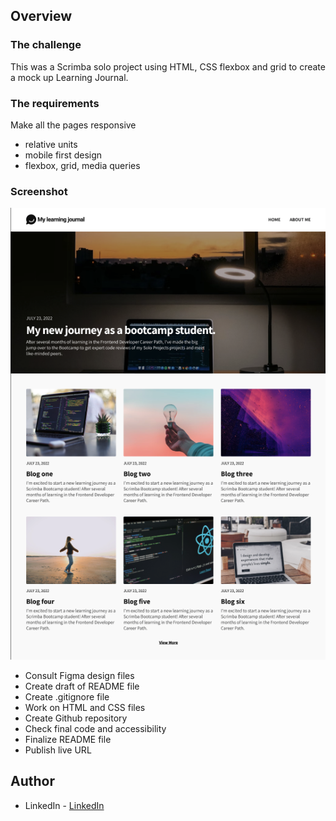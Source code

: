 ## Overview

### The challenge

This was a Scrimba solo project using HTML, CSS flexbox and grid to create a mock up Learning Journal.

### The requirements

Make all the pages responsive

- relative units
- mobile first design
- flexbox, grid, media queries

### Screenshot

![screenshot](images/screenshot.png)

- Consult Figma design files
- Create draft of README file
- Create .gitignore file
- Work on HTML and CSS files
- Create Github repository
- Check final code and accessibility
- Finalize README file
- Publish live URL

## Author

- LinkedIn - [LinkedIn](https://www.linkedin.com/in/christina-ligare/)

